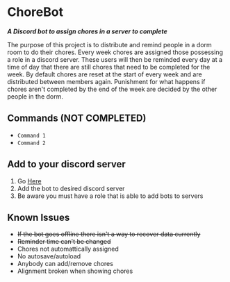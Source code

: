 
# ChoreBot
**_A Discord bot to assign chores in a server to complete_**


The purpose of this project is to distribute and remind people in a dorm room to do their chores. Every week chores are assigned those possessing a role in a discord server. These users will then be reminded every day at a time of day that there are still chores that need to be completed for the week. By default chores are reset at the start of every week and are distributed between members again. Punishment for what happens if chores aren't completed by the end of the week are decided by the other people in the dorm. 

## Commands (NOT COMPLETED)
* `Command 1`
* `Command 2`

## Add to your discord server
1. Go [Here](https://discord.com/api/oauth2/authorize?client_id=1179619497733259344&permissions=2416127072&scope=bot)
2. Add the bot to desired discord server
3. Be aware you must have a role that is able to add bots to servers

## Known Issues
* ~~If the bot goes offline there isn't a way to recover data currently~~
* ~~Reminder time can't be changed~~
* Chores not automattically assigned
* No autosave/autoload
* Anybody can add/remove chores
* Alignment broken when showing chores
